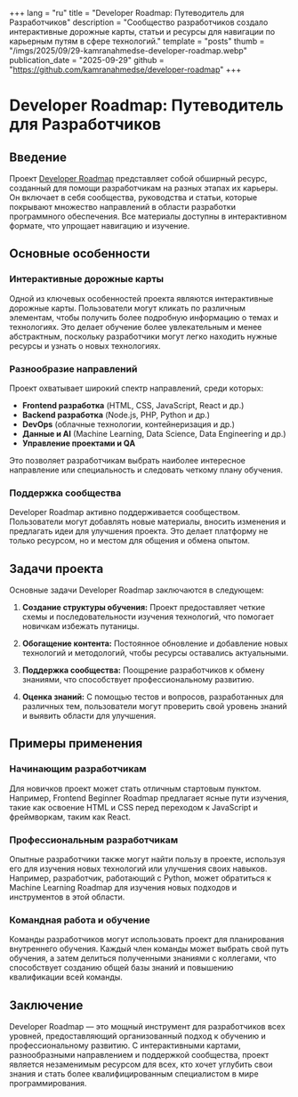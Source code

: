 +++
lang = "ru"
title = "Developer Roadmap: Путеводитель для Разработчиков"
description = "Сообщество разработчиков создало интерактивные дорожные карты, статьи и ресурсы для навигации по карьерным путям в сфере технологий."
template = "posts"
thumb = "/imgs/2025/09/29-kamranahmedse-developer-roadmap.webp"
publication_date = "2025-09-29"
github = "https://github.com/kamranahmedse/developer-roadmap"
+++

# Developer Roadmap: Путеводитель для Разработчиков

## Введение

Проект [Developer Roadmap](https://github.com/kamranahmedse/developer-roadmap) представляет собой обширный ресурс, созданный для помощи разработчикам на разных этапах их карьеры. Он включает в себя сообщества, руководства и статьи, которые покрывают множество направлений в области разработки программного обеспечения. Все материалы доступны в интерактивном формате, что упрощает навигацию и изучение.

## Основные особенности

### Интерактивные дорожные карты

Одной из ключевых особенностей проекта являются интерактивные дорожные карты. Пользователи могут кликать по различным элементам, чтобы получить более подробную информацию о темах и технологиях. Это делает обучение более увлекательным и менее абстрактным, поскольку разработчики могут легко находить нужные ресурсы и узнать о новых технологиях.

### Разнообразие направлений

Проект охватывает широкий спектр направлений, среди которых:

- **Frontend разработка** (HTML, CSS, JavaScript, React и др.)
- **Backend разработка** (Node.js, PHP, Python и др.)
- **DevOps** (облачные технологии, контейнеризация и др.)
- **Данные и AI** (Machine Learning, Data Science, Data Engineering и др.)
- **Управление проектами и QA**

Это позволяет разработчикам выбрать наиболее интересное направление или специальность и следовать четкому плану обучения.

### Поддержка сообщества

Developer Roadmap активно поддерживается сообществом. Пользователи могут добавлять новые материалы, вносить изменения и предлагать идеи для улучшения проекта. Это делает платформу не только ресурсом, но и местом для общения и обмена опытом.

## Задачи проекта

Основные задачи Developer Roadmap заключаются в следующем:

1. **Создание структуры обучения:** Проект предоставляет четкие схемы и последовательности изучения технологий, что помогает новичкам избежать путаницы.

2. **Обогащение контента:** Постоянное обновление и добавление новых технологий и методологий, чтобы ресурсы оставались актуальными.

3. **Поддержка сообщества:** Поощрение разработчиков к обмену знаниями, что способствует профессиональному развитию.

4. **Оценка знаний:** С помощью тестов и вопросов, разработанных для различных тем, пользователи могут проверить свой уровень знаний и выявить области для улучшения.

## Примеры применения

### Начинающим разработчикам

Для новичков проект может стать отличным стартовым пунктом. Например, Frontend Beginner Roadmap предлагает ясные пути изучения, такие как освоение HTML и CSS перед переходом к JavaScript и фреймворкам, таким как React.

### Профессиональным разработчикам

Опытные разработчики также могут найти пользу в проекте, используя его для изучения новых технологий или улучшения своих навыков. Например, разработчик, работающий с Python, может обратиться к Machine Learning Roadmap для изучения новых подходов и инструментов в этой области.

### Командная работа и обучение

Команды разработчиков могут использовать проект для планирования внутреннего обучения. Каждый член команды может выбрать свой путь обучения, а затем делиться полученными знаниями с коллегами, что способствует созданию общей базы знаний и повышению квалификации всей команды.

## Заключение

Developer Roadmap — это мощный инструмент для разработчиков всех уровней, предоставляющий организованный подход к обучению и профессиональному развитию. С интерактивными картами, разнообразными направлением и поддержкой сообщества, проект является незаменимым ресурсом для всех, кто хочет углубить свои знания и стать более квалифицированным специалистом в мире программирования.
